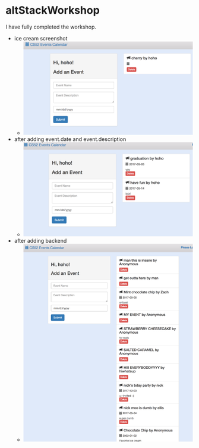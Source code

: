 # altStackWorkshop

I have fully completed the workshop.

* ice cream screenshot
  * ![sc1.png](./imgs/sc1.png)
* after adding event.date and event.description
  * ![sc2.png](./imgs/sc2.png)
* after adding backend
  * ![sc3.png](./imgs/sc3.png)
